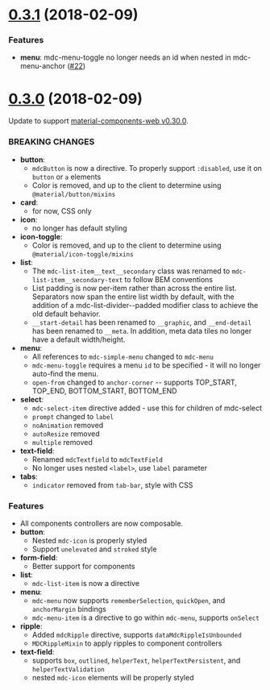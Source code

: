 <a name="0.3.1"></a>
# [0.3.1](https://github.com/fintechstudios/angularjs-mdc/compare/v0.3.0....v0.3.1) (2018-02-09)

### Features
* **menu**: mdc-menu-toggle no longer needs an id when nested in mdc-menu-anchor ([#22](https://github.com/fintechstudios/angularjs-mdc/pull/22))

<a name="0.3.0"></a>
# [0.3.0](https://github.com/fintechstudios/angularjs-mdc/compare/v0.2.9....v0.3.0) (2018-02-09)

Update to support [material-components-web v0.30.0](https://github.com/material-components/material-components-web/tree/v0.30.0).

### BREAKING CHANGES
* **button**:
    * `mdcButton` is now a directive. To properly support `:disabled`, use it on `button` or `a` elements
    * Color is removed, and up to the client to determine using `@material/button/mixins`
* **card**:
    * for now, CSS only
* **icon**:
    * no longer has default styling
* **icon-toggle**:
    * Color is removed, and up to the client to determine using `@material/icon-toggle/mixins`
* **list**:
    * The `mdc-list-item__text__secondary` class was renamed to `mdc-list-item__secondary-text` to follow BEM conventions
    * List padding is now per-item rather than across the entire list. Separators now span the entire list width
      by default, with the addition of a mdc-list-divider--padded modifier class to achieve the old default behavior.
    * `__start-detail` has been renamed to `__graphic`, and `__end-detail` has been renamed to `__meta`.
      In addition, meta data tiles no longer have a default width/height.
* **menu**:
    * All references to `mdc-simple-menu` changed to `mdc-menu`
    * `mdc-menu-toggle` requires a menu `id` to be specified - it will no longer auto-find the menu.
    * `open-from` changed to `anchor-corner` -- supports TOP_START, TOP_END, BOTTOM_START, BOTTOM_END
* **select**:
    * `mdc-select-item` directive added - use this for children of mdc-select
    * `prompt` changed to `label`
    * `noAnimation` removed
    * `autoResize` removed
    * `multiple` removed
* **text-field**:
    * Renamed `mdcTextfield` to `mdcTextField`
    * No longer uses nested `<label>`, use `label` parameter
* **tabs**:
    * `indicator` removed from `tab-bar`, style with CSS

### Features
* All components controllers are now composable.
* **button**:
    * Nested `mdc-icon` is properly styled
    * Support `unelevated` and `stroked` style
* **form-field**:
    * Better support for components
* **list**:
    * `mdc-list-item` is now a directive
* **menu**:
    * `mdc-menu` now supports `rememberSelection`, `quickOpen`, and `anchorMargin` bindings
    * `mdc-menu-item` is a directive to go within `mdc-menu`, supports `onSelect`
* **ripple**:
    * Added `mdcRipple` directive, supports `dataMdcRippleIsUnbounded`
    * `MDCRippleMixin` to apply ripples to component controllers
* **text-field**:
    * supports `box`, `outlined`, `helperText`, `helperTextPersistent`, and `helperTextValidation`
    * nested `mdc-icon` elements will be properly styled
